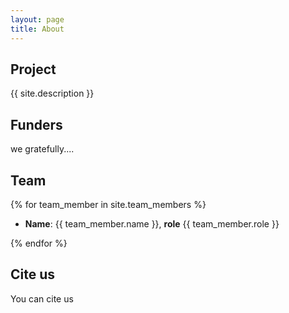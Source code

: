 ```yaml
---
layout: page
title: About
---
```



## Project
{{ site.description }}
## Funders
we gratefully....

## Team
{% for team_member in site.team_members %}
- **Name**: {{ team_member.name }}, **role** {{ team_member.role }}

{% endfor %}
## Cite us
You can cite us

